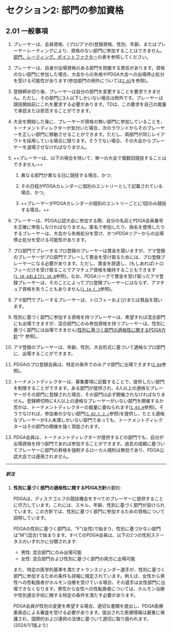 # セクション2: 部門の参加資格

## 2.01 一般事項

1. プレーヤーは、会員資格、(プロ/アマの)登録資格、性別、年齢、またはプレーヤーレーティングにより、資格のない部門に参加することはできません。[部門、レーティング、ポイントファクター](https://www.pdga.com/pdga-documents/tour-documents/divisions-ratings-and-points-factors)の表を参照してください。

1. プレーヤーは、自身が出場資格のある部門を把握する責任があります。資格のない部門に参加した場合、大会からの失格やPDGA大会への出場停止処分を受ける可能性があります(参加部門の例外については[`2.02`](#参加部門の例外)を参照)。

1. 登録締め切り後、プレーヤーは自分の部門を変更することを要求できません。ただし、その部門に3人以下しかいない場合は例外です。プレーヤーは競技開始前にこれを要求する必要があります。TDは、この要求を自己の裁量で承認または拒否することができます。

1. 大会を開始した後に、プレーヤーが資格の無い部門に参加していることを、トーナメントディレクターが気付いた場合、次のラウンドからそのプレーヤーを正しい部門に移動させることができます。ただし、両部門が同じレイアウトを採用している場合に限ります。そうでない場合、その大会からプレーヤーを退場させなければなりません。

1. ++プレーヤーは、以下の場合を除いて、単一の大会で複数回競技することはできません:++

    1. 異なる部門が異なる日に競技する場合、かつ;

    1. その日程がPDGAカレンダーに個別のエントリーとして記載されている場合、かつ;

    1. ++プレーヤーがPDGAカレンダーの個別のエントリーごとに1回のみ競技する場合。++

1. プレーヤーは、PDGA公認大会に参加する際、自分の名前とPDGA会員番号を正確に申告しなければなりません。匿名で参加したり、偽名を使用したりするプレーヤーは、大会から失格処分を受け、かつPDGAツアーからの出場停止処分を受ける可能性があります。

1. プロ部門でプレーするプロ登録のプレーヤーは賞金を競いますが、アマ登録のプレーヤーがプロ部門でプレーして賞金を受け取るためには、プロ登録プレーヤーになる必要があります。ただし、賞金を辞退し、(もしあれば)トロフィーだけを受け取ることでアマチュア資格を維持することもできます([`1.10.A`および`1.10.B`](#賞品の配布)参照)。なお、PDGAリーグで賞金を受け取ったアマ登録プレーヤーは、そのことによってプロ登録プレーヤーにはならず、アマチュア資格を失うこともありません([`1.14.C.3`](#リーグ)参照)。

1. アマ部門でプレーするプレーヤーは、トロフィーおよび/または賞品を競います。

1. 性別に基づく部門に参加する資格を持つプレーヤーは、希望すれば混合部門にも出場できますが、混合部門にのみ参加資格を持つプレーヤーは、性別に基づく部門には出場できません([性別に基づく部門の適格性に関するPDGA方針](https://www.pdga.com/medical/gender-based-division-eligibility)^1^ 参照)。

1. アマ登録のプレーヤーは、年齢、性別、大会形式に基づいて適格なプロ部門に、出場することができます。

1. PDGAのプロ登録会員は、特定の条件でのみアマ部門に出場できます([`2.04`](#プロがアマ部門で競技することアマがプロ部門で競技すること)参照)。

1. トーナメントディレクターは、募集要項に記載することで、提供したい部門を制限することができます。ある部門が提供され、4人以上の適格なプレーヤーがその部門に登録された場合、その部門は必ず開催されなければなりません。登録締切時に4人以上の適格なプレーヤーがいない部門を開催するか否かは、トーナメントディレクターの裁量に委ねられます([`1.03.H`](#参加辞退と返金)参照)。そうでなければ、参加者の少ない部門([`1.02.C.2.c`](#大会への参加登録)参照)を提供し、たとえ適格なプレーヤーが4人未満しかいない部門であっても、トーナメントディレクターはその部門の開催を強く奨励されます。

1. PDGA会員は、トーナメントディレクターが提供するどの部門でも、自分が出場資格を持つ部門であれば参加することができます。過去の成績に基づいてプレーヤーに部門の昇格を強制するローカル規則は無効であり、PDGA公認大会では適用されません。

___
##### 訳注

1.  **性別に基づく部門の適格性に関するPDGA方針**の要約:

    PDGAは、ディスクゴルフの競技機会をすべてのプレーヤーに提供することに尽力しています。これには、スキル、年齢、性別に基づく部門が設けられています。この方針では、性別に基づく部門に参加するための資格について説明しています。

    PDGAの性別に基づく部門は、"F"(女性)で始まり、性別に基づかない部門は"M"(混合)で始まります。すべてのPDGA会員は、以下の2つの性別ステータスのいずれかに分類されます:

    - 男性: 混合部門にのみ出場可能
    - 女性: 混合部門および性別に基づく部門の両方に出場可能

    また、特定の医学的基準を満たすトランスジェンダー選手が、性別に基づく部門に参加するための条件も詳細に規定されています。例えば、女性から男性への性転換者がホルモン治療を受けている場合、その選手は女性部門に出場できなくなります。男性から女性への性転換者については、ホルモン治療や性別適合手術に関する特定の条件を満たす必要があります。

    PDGA会員が性別の変更を希望する場合、適切な書類を提出し、PDGA医療委員会による審査を受ける必要があります。提出された医療情報は厳重に保護され、国際的および連邦の法律に基づいて適切に取り扱われます。
    (2024/1/1版より)
